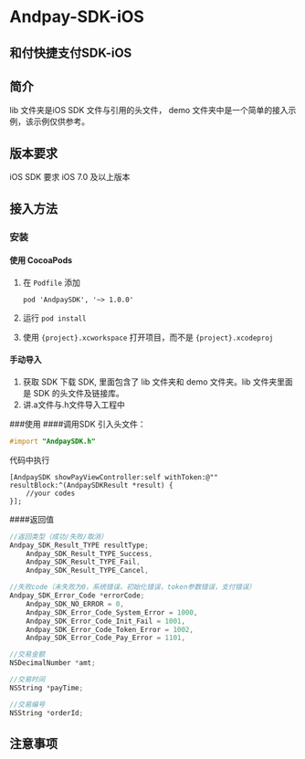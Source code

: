 Andpay-SDK-iOS
===================
和付快捷支付SDK-iOS
-------------------
## 简介
lib 文件夹是iOS SDK 文件与引用的头文件，
demo 文件夹中是一个简单的接入示例，该示例仅供参考。

## 版本要求
iOS SDK 要求 iOS 7.0 及以上版本

## 接入方法
### 安装
#### 使用 CocoaPods
1. 在 `Podfile` 添加

    ```
    pod 'AndpaySDK', '~> 1.0.0'
    ```

2. 运行 `pod install`
3. 使用 `{project}.xcworkspace` 打开项目，而不是 `{project}.xcodeproj`

#### 手动导入
1. 获取 SDK
下载 SDK, 里面包含了 lib 文件夹和 demo 文件夹。lib 文件夹里面是 SDK 的头文件及链接库。
2. 讲.a文件与.h文件导入工程中

###使用
####调用SDK
引入头文件：
```objectivec
#import "AndpaySDK.h"
```
代码中执行
```objc
[AndpaySDK showPayViewController:self withToken:@"" resultBlock:^(AndpaySDKResult *result) {
    //your codes
}];
```
####返回值
```objective-c
//返回类型（成功/失败/取消）
Andpay_SDK_Result_TYPE resultType;
    Andpay_SDK_Result_TYPE_Success,
    Andpay_SDK_Result_TYPE_Fail,
    Andpay_SDK_Result_TYPE_Cancel,

//失败code（未失败为0，系统错误，初始化错误，token参数错误，支付错误）
Andpay_SDK_Error_Code *errorCode;
    Andpay_SDK_NO_ERROR = 0,
    Andpay_SDK_Error_Code_System_Error = 1000,
    Andpay_SDK_Error_Code_Init_Fail = 1001,
    Andpay_SDK_Error_Code_Token_Error = 1002,
    Andpay_SDK_Error_Code_Pay_Error = 1101,

//交易金额
NSDecimalNumber *amt;

//交易时间
NSString *payTime;

//交易编号
NSString *orderId;
```
## 注意事项

